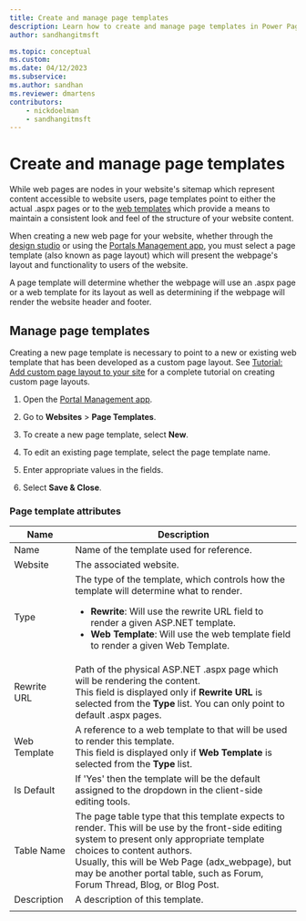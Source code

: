 ```yaml
---
title: Create and manage page templates
description: Learn how to create and manage page templates in Power Pages.
author: sandhangitmsft

ms.topic: conceptual
ms.custom: 
ms.date: 04/12/2023
ms.subservice: 
ms.author: sandhan
ms.reviewer: dmartens
contributors:
    - nickdoelman
    - sandhangitmsft
---
```


# Create and manage page templates

While web pages are nodes in your website's sitemap which represent content accessible to website users, page templates point to either the actual .aspx pages or to the [web templates](web-templates.md) which provide a means to maintain a consistent look and feel of the structure of your website content. 

When creating a new web page for your website, whether through the [design studio](../getting-started/create-manage.md) or using the [Portals Management app](portal-management-app.md), you must select a page template (also known as page layout) which will present the webpage's layout and functionality to users of the website.

A page template will determine whether the webpage will use an .aspx page or a web template for its layout as well as determining if the webpage will render the website header and footer.

## Manage page templates

Creating a new page template is necessary to point to a new or existing web template that has been developed as a custom page layout. See [Tutorial: Add custom page layout to your site](../getting-started/tutorial-add-custom-page-layout.md) for a complete tutorial on creating custom page layouts.

1. Open the [Portal Management app](portal-management-app.md).

2. Go to **Websites** > **Page Templates**.

3. To create a new page template, select **New**.

4. To edit an existing page template, select the page template name.

5. Enter appropriate values in the fields.

6. Select **Save & Close**.

### Page template attributes

|Name |Description |
|-----|--------|
|Name    |Name of the template used for reference.   |
|Website   |The associated website.   |
|Type   |The type of the template, which controls how the template will determine what to render.<ul><li>**Rewrite**: Will use the rewrite URL field to render a given ASP.NET template.</li><li>**Web Template**: Will use the web template field to render a given Web Template.</li></ul>   |
|Rewrite URL   | Path of the physical ASP.NET .aspx page which will be rendering the content.<br> This field is displayed only if **Rewrite URL** is selected from the **Type** list. You can only point to default .aspx pages. |
|Web Template   | A reference to a web template to that will be used to render this template.<br>This field is displayed only if **Web Template** is selected from the **Type** list.  |
|Is Default   |If 'Yes' then the template will be the default assigned to the dropdown in the client-side editing tools.   |
|Table Name   |The page table type that this template expects to render. This will be use by the front-side editing system to present only appropriate template choices to content authors.<br>Usually, this will be Web Page (adx_webpage), but may be another portal table, such as Forum, Forum Thread, Blog, or Blog Post.   |
|Description  |A description of this template. |
|||


